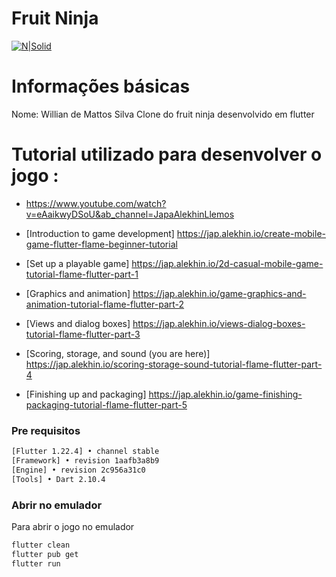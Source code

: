 # Fruit Ninja

[![N|Solid](https://assets.gitlab-static.net/uploads/-/system/project/avatar/23284907/logo.jpg)](https://gitlab.com/willian1337/flutter-fruits)

# Informações básicas
Nome: Willian de Mattos Silva
Clone do fruit ninja desenvolvido em flutter


# Tutorial utilizado para desenvolver o jogo :
   - https://www.youtube.com/watch?v=eAaikwyDSoU&ab_channel=JapaAlekhinLlemos

- [Introduction to game development]  https://jap.alekhin.io/create-mobile-game-flutter-flame-beginner-tutorial
- [Set up a playable game] https://jap.alekhin.io/2d-casual-mobile-game-tutorial-flame-flutter-part-1
- [Graphics and animation]  https://jap.alekhin.io/game-graphics-and-animation-tutorial-flame-flutter-part-2
- [Views and dialog boxes]  https://jap.alekhin.io/views-dialog-boxes-tutorial-flame-flutter-part-3
- [Scoring, storage, and sound (you are here)] https://jap.alekhin.io/scoring-storage-sound-tutorial-flame-flutter-part-4
- [Finishing up and packaging]  https://jap.alekhin.io/game-finishing-packaging-tutorial-flame-flutter-part-5

### Pre requisitos

```bash
[Flutter 1.22.4] • channel stable
[Framework] • revision 1aafb3a8b9 
[Engine] • revision 2c956a31c0
[Tools] • Dart 2.10.4
```

### Abrir no emulador

Para abrir o jogo no emulador

```bash
flutter clean
flutter pub get
flutter run

```

